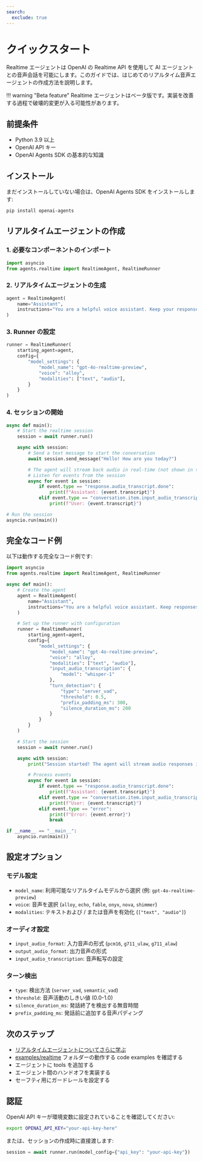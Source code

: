 ```yaml
---
search:
  exclude: true
---
```

# クイックスタート

Realtime エージェントは OpenAI の Realtime API を使用して AI エージェントとの音声会話を可能にします。このガイドでは、はじめてのリアルタイム音声エージェントの作成方法を説明します。

!!! warning "Beta feature"
Realtime エージェントはベータ版です。実装を改善する過程で破壊的変更が入る可能性があります。

## 前提条件

- Python 3.9 以上  
- OpenAI API キー  
- OpenAI Agents SDK の基本的な知識  

## インストール

まだインストールしていない場合は、OpenAI Agents SDK をインストールします:

```bash
pip install openai-agents
```

## リアルタイムエージェントの作成

### 1. 必要なコンポーネントのインポート

```python
import asyncio
from agents.realtime import RealtimeAgent, RealtimeRunner
```

### 2. リアルタイムエージェントの生成

```python
agent = RealtimeAgent(
    name="Assistant",
    instructions="You are a helpful voice assistant. Keep your responses conversational and friendly.",
)
```

### 3. Runner の設定

```python
runner = RealtimeRunner(
    starting_agent=agent,
    config={
        "model_settings": {
            "model_name": "gpt-4o-realtime-preview",
            "voice": "alloy",
            "modalities": ["text", "audio"],
        }
    }
)
```

### 4. セッションの開始

```python
async def main():
    # Start the realtime session
    session = await runner.run()

    async with session:
        # Send a text message to start the conversation
        await session.send_message("Hello! How are you today?")

        # The agent will stream back audio in real-time (not shown in this example)
        # Listen for events from the session
        async for event in session:
            if event.type == "response.audio_transcript.done":
                print(f"Assistant: {event.transcript}")
            elif event.type == "conversation.item.input_audio_transcription.completed":
                print(f"User: {event.transcript}")

# Run the session
asyncio.run(main())
```

## 完全なコード例

以下は動作する完全なコード例です:

```python
import asyncio
from agents.realtime import RealtimeAgent, RealtimeRunner

async def main():
    # Create the agent
    agent = RealtimeAgent(
        name="Assistant",
        instructions="You are a helpful voice assistant. Keep responses brief and conversational.",
    )

    # Set up the runner with configuration
    runner = RealtimeRunner(
        starting_agent=agent,
        config={
            "model_settings": {
                "model_name": "gpt-4o-realtime-preview",
                "voice": "alloy",
                "modalities": ["text", "audio"],
                "input_audio_transcription": {
                    "model": "whisper-1"
                },
                "turn_detection": {
                    "type": "server_vad",
                    "threshold": 0.5,
                    "prefix_padding_ms": 300,
                    "silence_duration_ms": 200
                }
            }
        }
    )

    # Start the session
    session = await runner.run()

    async with session:
        print("Session started! The agent will stream audio responses in real-time.")

        # Process events
        async for event in session:
            if event.type == "response.audio_transcript.done":
                print(f"Assistant: {event.transcript}")
            elif event.type == "conversation.item.input_audio_transcription.completed":
                print(f"User: {event.transcript}")
            elif event.type == "error":
                print(f"Error: {event.error}")
                break

if __name__ == "__main__":
    asyncio.run(main())
```

## 設定オプション

### モデル設定

- `model_name`: 利用可能なリアルタイムモデルから選択 (例: `gpt-4o-realtime-preview`)  
- `voice`: 音声を選択 (`alloy`, `echo`, `fable`, `onyx`, `nova`, `shimmer`)  
- `modalities`: テキストおよび / または音声を有効化 (`["text", "audio"]`)  

### オーディオ設定

- `input_audio_format`: 入力音声の形式 (`pcm16`, `g711_ulaw`, `g711_alaw`)  
- `output_audio_format`: 出力音声の形式  
- `input_audio_transcription`: 音声転写の設定  

### ターン検出

- `type`: 検出方法 (`server_vad`, `semantic_vad`)  
- `threshold`: 音声活動のしきい値 (0.0-1.0)  
- `silence_duration_ms`: 発話終了を検出する無音時間  
- `prefix_padding_ms`: 発話前に追加する音声パディング  

## 次のステップ

- [リアルタイムエージェントについてさらに学ぶ](guide.md)  
- [examples/realtime](https://github.com/openai/openai-agents-python/tree/main/examples/realtime) フォルダーの動作する code examples を確認する  
- エージェントに tools を追加する  
- エージェント間のハンドオフを実装する  
- セーフティ用にガードレールを設定する  

## 認証

OpenAI API キーが環境変数に設定されていることを確認してください:

```bash
export OPENAI_API_KEY="your-api-key-here"
```

または、セッションの作成時に直接渡します:

```python
session = await runner.run(model_config={"api_key": "your-api-key"})
```